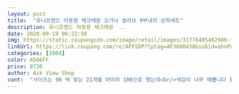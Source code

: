 ```yaml
---
layout: post 
title:  "유니프랜드 아동용 체크레몬 오가닉 슬라브 9부내의 상하세트" 
description: 유니프랜드 아동용 체크레몬  ..
date: 2020-09-19 06:22:50 
img: https://static.coupangcdn.com/image/retail/images/31776495462980-f20c621b-e243-4db3-a417-a06111ed0d14.jpg 
linkUrl: https://link.coupang.com/re/AFFSDP?lptag=AF3600438&subid=ahnPublicAsk&pageKey=1093730406&itemId=2050531047&vendorItemId=70049851021&traceid=V0-113-5d6f681aa4c93787 
categories: [1004] 
color: A566FF 
price: 8720 
author: Ask View Shop 
cont:  "사이즈는 90 딱 맞는 21개월 아이라 100으로 했는데<br/>색감이 너무 예쁩니다 봄이 생각나는 레몬색이에요!!!<br/>120정도 키에 여유있고좋아요<br/>30수보다 훨씬 좋네요.<br/><br/>더 있어야할 것 같아서 긴팔이지만 슬라브소재라서 얇은<br/>두꺼운지 아이가 더워하더라구요 7부를 입히기엔 아직<br/>두껍지않아 간절기에 좋아요<br/>디자인을 선택했어요!!!<br/>무엇보다 퀄리티가 좋아 애용합니다^^<br/>바지 길고 팔 길고 넉넉하니 좋아요!!!!<br/>부들하고 얇고 안붙고 편하겠어요.<br/><br/>슬라브 긴거 너무 좋네요.<br/><br/>슬라브 재질이라 얇지만 긴팔이라 잘때는 추울정도 아니라<br/>슬슬 날이 따뜻해지며 기존에 입히던 내의 두께가 다소<br/>아기세탁기에 망없이 세탁했는데 늘어지거나 보풀, 변형<br/>없구요 다른 디자인 두어벌 더 구입해야겠어요^^<br/>요샌 아파트늘이 안추워서 겨울에도 얇게 입히니 땀 많은 애들한테 좋을듯요.<br/><br/>유니프랜드 실내복은 이미 여러번 입혔었는데 가격도 좋고<br/>이런거 많이 만들면 좋겠어요.<br/><br/>지금부터 5월까진 입히기 좋을 것 같습니다^^<br/>" 
---
```

